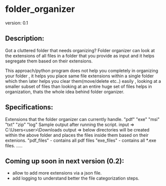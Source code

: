 # folder_organizer

version: 0.1 

Description:
------------- 
Got a cluttered folder that needs organizing? Folder organizer can look at the extensions of all files in a folder that you provide as input and it helps segregate them based on their extensions.

This approach/python program does not help you completely in organizing your folder , it helps you place same file extensions within a single folder which then later helps you clear them(move/delete etc..) easily , looking at a smaller subset of files than looking at an entire huge set of files helps in organization, thats the whole idea behind folder organizer.

Specifications:
----------------
Extensions that the folder organizer can currently handle.
    "pdf"
    "exe"
    "msi"
    "txt"
    "zip"
    "log"
Sample output after running the script.
    input  => C:\Users\<user>\Downloads
    output => below directories will be created within the above folder and places the files inside them based on their extenions.
    "pdf_files"
     - contains all pdf files 
    "exe_files"
     - contains all *.exe files.
    .....

Coming up soon in next version (0.2):
------------------------------------
 - allow to add more extensions via a json file.
 - add logging to understand better the file categorization steps.
